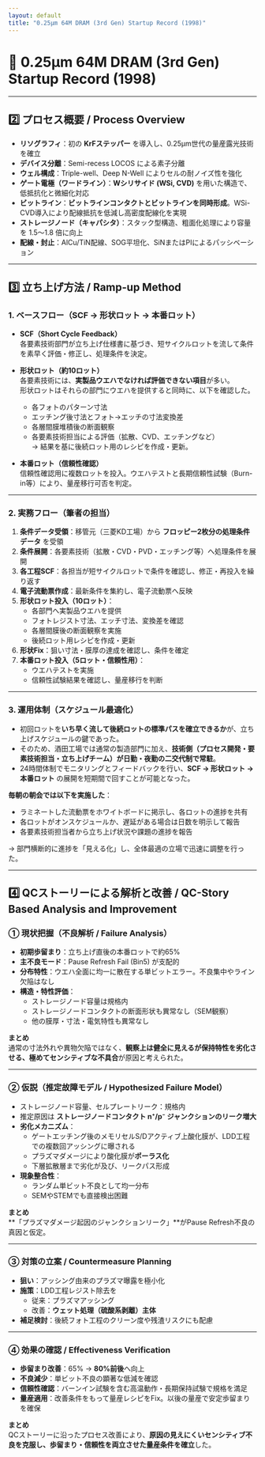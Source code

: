 ```yaml
---
layout: default
title: "0.25µm 64M DRAM (3rd Gen) Startup Record (1998)"
---
```


# 📘 0.25µm 64M DRAM (3rd Gen) Startup Record (1998)

---

## 2️⃣ プロセス概要 / Process Overview

- **リソグラフィ**：初の **KrFステッパー** を導入し、0.25µm世代の量産露光技術を確立  
- **デバイス分離**：Semi-recess LOCOS による素子分離  
- **ウェル構成**：Triple-well、Deep N-Well によりセルの耐ノイズ性を強化  
- **ゲート電極（ワードライン）**：**Wシリサイド (WSi, CVD)** を用いた構造で、低抵抗化と微細化対応  
- **ビットライン**：**ビットラインコンタクトとビットラインを同時形成**。WSi-CVD導入により配線抵抗を低減し高密度配線化を実現  
- **ストレージノード（キャパシタ）**：スタック型構造、粗面化処理により容量を 1.5〜1.8 倍に向上  
- **配線・封止**：AlCu/TiN配線、SOG平坦化、SiNまたはPIによるパッシベーション  

---

## 3️⃣ 立ち上げ方法 / Ramp-up Method

### 1. ベースフロー（SCF → 形状ロット → 本番ロット）

- **SCF（Short Cycle Feedback）**  
  各要素技術部門が立ち上げ仕様書に基づき、短サイクルロットを流して条件を素早く評価・修正し、処理条件を決定。  

- **形状ロット（約10ロット）**  
  各要素技術には、**実製品ウエハでなければ評価できない項目**が多い。  
  形状ロットはそれらの部門にウエハを提供すると同時に、以下を確認した。  
  - 各フォトのパターン寸法  
  - エッチング後寸法とフォト→エッチの寸法変換差  
  - 各層間膜堆積後の断面観察  
  - 各要素技術担当による評価（拡散、CVD、エッチングなど）  
  → 結果を基に後続ロット用のレシピを作成・更新。  

- **本番ロット（信頼性確認）**  
  信頼性確認用に複数ロットを投入。ウエハテストと長期信頼性試験（Burn-in等）により、量産移行可否を判定。  

---

### 2. 実務フロー（筆者の担当）

1. **条件データ受領**：移管元（三菱KD工場）から **フロッピー2枚分の処理条件データ** を受領  
2. **条件展開**：各要素技術（拡散・CVD・PVD・エッチング等）へ処理条件を展開  
3. **各工程SCF**：各担当が短サイクルロットで条件を確認し、修正・再投入を繰り返す  
4. **電子流動票作成**：最新条件を集約し、電子流動票へ反映  
5. **形状ロット投入（10ロット）**：  
   - 各部門へ実製品ウエハを提供  
   - フォトレジスト寸法、エッチ寸法、変換差を確認  
   - 各層間膜後の断面観察を実施  
   - 後続ロット用レシピを作成・更新  
6. **形状Fix**：狙い寸法・膜厚の達成を確認し、条件を確定  
7. **本番ロット投入（5ロット・信頼性用）**：  
   - ウエハテストを実施  
   - 信頼性試験結果を確認し、量産移行を判断  

---

### 3. 運用体制（スケジュール最適化）

- 初回ロットを**いち早く流して後続ロットの標準パスを確立できるか**が、立ち上げスケジュールの鍵であった。  
- そのため、酒田工場では通常の製造部門に加え、**技術側（プロセス開発・要素技術担当・立ち上げチーム）が日勤・夜勤の二交代制で常駐**。  
- 24時間体制でモニタリングとフィードバックを行い、**SCF → 形状ロット → 本番ロット** の展開を短期間で回すことが可能となった。  

**毎朝の朝会では以下を実施した**：  
- ラミネートした流動票をホワイトボードに掲示し、各ロットの進捗を共有  
- 各ロットがオンスケジュールか、遅延がある場合は日数を明示して報告  
- 各要素技術担当者から立ち上げ状況や課題の進捗を報告  

→ 部門横断的に進捗を「見える化」し、全体最適の立場で迅速に調整を行った。  

---

## 4️⃣ QCストーリーによる解析と改善 / QC-Story Based Analysis and Improvement

### ① 現状把握（不良解析 / Failure Analysis）

- **初期歩留まり**：立ち上げ直後の本番ロットで約65%  
- **主不良モード**：Pause Refresh Fail (Bin5) が支配的  
- **分布特性**：ウエハ全面に均一に散在する単ビットエラー。不良集中やライン欠陥はなし  
- **構造・特性評価**：  
  - ストレージノード容量は規格内  
  - ストレージノードコンタクトの断面形状も異常なし（SEM観察）  
  - 他の膜厚・寸法・電気特性も異常なし  

**まとめ**  
通常の寸法外れや異物欠陥ではなく、**観察上は健全に見えるが保持特性を劣化させる、極めてセンシティブな不具合**が原因と考えられた。  

---

### ② 仮説（推定故障モデル / Hypothesized Failure Model）

- ストレージノード容量、セルプレートリーク：規格内  
- 推定原因は **ストレージノードコンタクト n⁺/p⁻ ジャンクションのリーク増大**  
- **劣化メカニズム**：  
  - ゲートエッチング後のメモリセルS/Dアクティブ上酸化膜が、LDD工程での複数回アッシングに曝される  
  - プラズマダメージにより酸化膜が**ポーラス化**  
  - 下層拡散層まで劣化が及び、リークパス形成  
- **現象整合性**：  
  - ランダム単ビット不良として均一分布  
  - SEMやSTEMでも直接検出困難  

**まとめ**  
**「プラズマダメージ起因のジャンクションリーク」**がPause Refresh不良の真因と仮定。  

---

### ③ 対策の立案 / Countermeasure Planning

- **狙い**：アッシング由来のプラズマ曝露を極小化  
- **施策**：LDD工程レジスト除去を  
  - 従来：プラズマアッシング  
  - 改善：**ウェット処理（硫酸系剥離）主体**  
- **補足検討**：後続フォト工程のクリーン度や残渣リスクにも配慮  

---

### ④ 効果の確認 / Effectiveness Verification

- **歩留まり改善**：65% → **80%前後**へ向上  
- **不良減少**：単ビット不良の顕著な低減を確認  
- **信頼性確認**：バーンイン試験を含む高温動作・長期保持試験で規格を満足  
- **量産適用**：改善条件をもって量産レシピをFix。以後の量産で安定歩留まりを確保  

**まとめ**  
QCストーリーに沿ったプロセス改善により、**原因の見えにくいセンシティブ不良を克服し、歩留まり・信頼性を両立させた量産条件を確立**した。  

